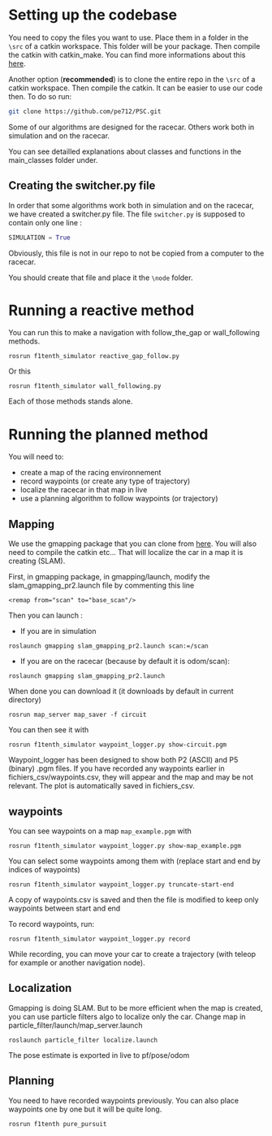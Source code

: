 # Setting up the codebase

You need to copy the files you want to use. Place them in a folder in the `\src` of a catkin workspace. This folder will be your package. Then compile the catkin with catkin_make. You can find more informations about this [here](http://wiki.ros.org/ROS/Tutorials/CreatingPackage).

Another option (**recommended**) is to clone the entire repo in the `\src` of a catkin workspace. Then compile the catkin. It can be easier to use our code then. To do so run:
```sh
git clone https://github.com/pe712/PSC.git
```

Some of our algorithms are designed for the racecar. Others work both in simulation and on the racecar.

You can see detailled explanations about classes and functions in the main_classes folder under.

## Creating the switcher.py file

In order that some algorithms work both in simulation and on the racecar, we have created a switcher.py file. The file `switcher.py` is supposed to contain only one line :
```py
SIMULATION = True
```
Obviously, this file is not in our repo to not be copied from a computer to the racecar.

You should create that file and place it the `\node` folder.

# Running a reactive method
You can run this to make a navigation with follow_the_gap or wall_following methods.
```
rosrun f1tenth_simulator reactive_gap_follow.py
```
Or this
```
rosrun f1tenth_simulator wall_following.py
```
Each of those methods stands alone.

# Running the planned method
You will need to:

- create a map of the racing environnement
- record waypoints (or create any type of trajectory)
- localize the racecar in that map in live
- use a planning algorithm to follow waypoints (or trajectory)

## Mapping
We use the gmapping package that you can clone from [here](https://github.com/ros-perception/slam_gmapping). You will also need to compile the catkin etc...
That will localize the car in a map it is creating (SLAM).

First, in gmapping package, in gmapping/launch, modify the slam_gmapping_pr2.launch file by commenting this line
```
<remap from="scan" to="base_scan"/>
```

Then you can launch :

- If you are in simulation
```
roslaunch gmapping slam_gmapping_pr2.launch scan:=/scan
```

- If you are on the racecar (because by default it is odom/scan):
```
roslaunch gmapping slam_gmapping_pr2.launch 
```

When done you can download it (it downloads by default in current directory)
```
rosrun map_server map_saver -f circuit
```

You can then see it with
```
rosrun f1tenth_simulator waypoint_logger.py show-circuit.pgm
```
Waypoint_logger has been designed to show both P2 (ASCII) and P5 (binary) .pgm files.
If you have recorded any waypoints earlier in fichiers_csv/waypoints.csv, they will appear and the map and may be not relevant. The plot is automatically saved in fichiers_csv.

## waypoints
You can see waypoints on a map `map_example.pgm` with
```
rosrun f1tenth_simulator waypoint_logger.py show-map_example.pgm
```
You can select some waypoints among them with (replace start and end by indices of waypoints)
```
rosrun f1tenth_simulator waypoint_logger.py truncate-start-end
``` 
A copy of waypoints.csv is saved and then the file is modified to keep only waypoints between start and end

To record waypoints, run:
```
rosrun f1tenth_simulator waypoint_logger.py record
``` 
While recording, you can move your car to create a trajectory (with teleop for example or another navigation node).

## Localization
Gmapping is doing SLAM. But to be more efficient when the map is created, you can use particle filters algo to localize only the car.
Change map in particle_filter/launch/map_server.launch
```
roslaunch particle_filter localize.launch
```
The pose estimate is exported in live to pf/pose/odom

## Planning
You need to have recorded waypoints previously. You can also place waypoints one by one but it will be quite long.
```
rosrun f1tenth pure_pursuit
```


